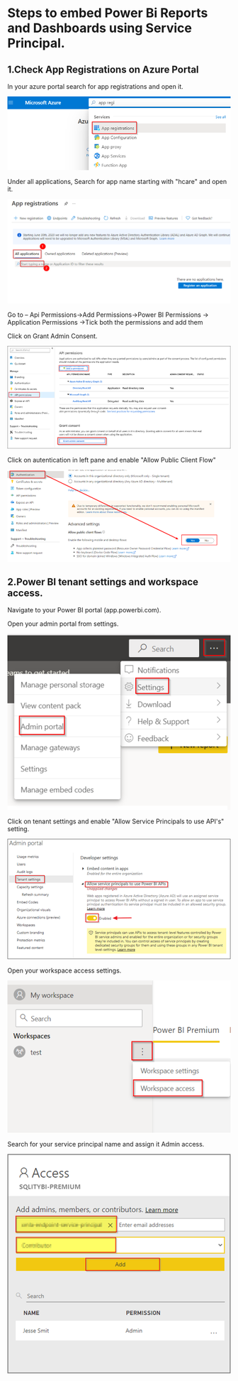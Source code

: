 # Steps to embed Power Bi Reports and Dashboards using Service Principal.

## 1.Check App Registrations on Azure Portal

In your azure portal search for app registrations and open it.

![app registration.](media/appregistration.png)

Under all applications, Search for app name starting with "hcare" and open it.

![app registration2.](media/appregistration2.png)

Go to – Api Permissions->Add Permissions->Power BI Permissions ->
Application Permissions ->Tick both the permissions and add them

Click on Grant Admin Consent.

![app permissions.](media/apppermissions.png)

Click on autentication in left pane and enable "Allow Public Client Flow"

![Client Flow.](media/clientflow.png)


## 2.Power BI tenant settings and workspace access.

Navigate to your Power BI portal (app.powerbi.com).

Open your admin portal from settings.

![Admin portal.](media/adminportal.png)

Click on tenant settings and enable "Allow Service Principals to use API's" setting.

![Tenant.](media/tenant.png)

Open your workspace access settings.

![Access.](media/access.png)

Search for your service principal name and assign it Admin access.

![Access.](media/access2.png)

